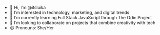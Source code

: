 - 👋 Hi, I’m @itsluika
- 👀 I’m interested in technology, marketing, and digital trends
- 🌱 I’m currently learning Full Stack JavaScript through The Odin Project
- 💞️ I’m looking to collaborate on projects that combine creativity with tech
- 😄 Pronouns: She/Her

<!---
itsluika/itsluika is a ✨ special ✨ repository because its `README.md` (this file) appears on your GitHub profile.
You can click the Preview link to take a look at your changes.
--->
